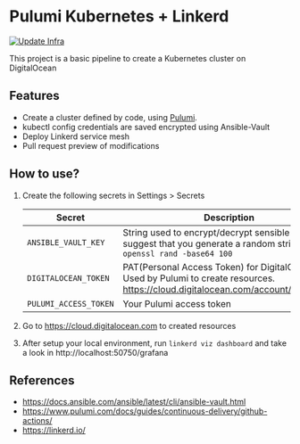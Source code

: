 # Pulumi Kubernetes + Linkerd

[![Update Infra](https://github.com/RafaelFigueiredo/pulumi-kubernetes/actions/workflows/push.yaml/badge.svg)](https://github.com/RafaelFigueiredo/pulumi-kubernetes/actions/workflows/push.yaml)


This project is a basic pipeline to create a Kubernetes cluster on DigitalOcean


## Features
* Create a cluster defined by code, using [Pulumi](https://pulumi.com).
* kubectl config credentials are saved encrypted using Ansible-Vault
* Deploy Linkerd service mesh
* Pull request preview of modifications

## How to use?

1. Create the following secrets in Settings > Secrets

    | Secret              | Description       |
    |---------------------|----------------------|
    | `ANSIBLE_VAULT_KEY`   | String used to encrypt/decrypt sensible artifacts. I suggest that you generate a random string using `openssl rand -base64 100`|
    | `DIGITALOCEAN_TOKEN`  | PAT(Personal Access Token) for DigitalOcean. Used by Pulumi to create resources. https://cloud.digitalocean.com/account/api/tokens |
    | `PULUMI_ACCESS_TOKEN` | Your Pulumi access token |   

2. Go to https://cloud.digitalocean.com to created resources
3. After setup your local environment, run `linkerd viz dashboard` and take a look in http://localhost:50750/grafana



## References
* https://docs.ansible.com/ansible/latest/cli/ansible-vault.html
* https://www.pulumi.com/docs/guides/continuous-delivery/github-actions/
* https://linkerd.io/